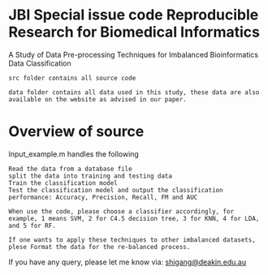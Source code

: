 # JBI Special issue code Reproducible Research for Biomedical Informatics

A Study of Data Pre-processing Techniques for Imbalanced Bioinformatics Data Classification

    src folder contains all source code
    
    data folder contains all data used in this study, these data are also available on the website as advised in our paper.
    
# Overview of source

Input_example.m handles the following

    Read the data from a database file
    split the data into training and testing data
    Train the classification model
    Test the classification model and output the classification performance: Accuracy, Precision, Recall, FM and AUC
    
    When use the code, please choose a classifier accordingly, for example, 1 means SVM, 2 for C4.5 decision tree, 3 for KNN, 4 for LDA, and 5 for RF.

    If one wants to apply these techniques to other imbalanced datasets, plese Format the data for the re-balanced process.
    
If you have any query, please let me know via: shigang@deakin.edu.au
